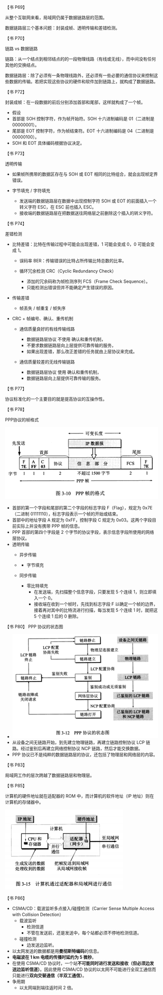 【书 P69】

从整个互联网来看，局域网仍属于数据链路层的范围。

数据链路层三个基本问题：封装成帧、透明传输和差错检测。



【书 P70】

链路 vs 数据链路

链路：从一个结点到相邻结点的的一段物理线路（有线或无线），而中间没有任何其他的交换结点。

数据链路层：除了必须有一条物理线路外，还必须有一些必要的通信协议来控制这些数据的传输。若把实现这些协议的硬件和软件加到链路上，就构成了数据链路。



【书 P72】

封装成帧：在一段数据的前后分别添加首部和尾部，这样就构成了一个帧。

- 假设
- 首部是 SOH 控制字符，作为帧开始符。SOH 十六进制编码是 01（二进制是 00000001）。
- 尾部是 EOT 控制字符，作为帧结束符。EOT 十六进制编码是 04（二进制是 00000100）。
- SOH 和 EOT 具体编码根据协议决定。



【书 P73】

透明传输

- 如果帧所携带的数据区存在与 SOH 或 EOT 相同的比特组合，就会出现帧定界错误。

- 字节填充 / 字符填充

  - 发送端的数据链路层在数据中出现控制字符 SOH 或 EOT 的前面插入一个转义字符 ESC，在 ESC 前也插入 ESC。
  - 接收端的数据链路层在把数据送往网络层之前删除这个插入的转义字符。



【书 P74】

差错检测

- 比特差错：比特在传输过程中可能会出现差错，1 可能会变成 0，0 可能会变成 1。

  - 误码率 BER：传输错误的比特占所传输比特总数的比率。

  - 循环冗余检测 CRC（Cyclic Redundancy Check）

    - 添加的冗余码称为帧检测序列 FCS（Frame Check Sequence）。
    - 只能检测出错误但并不能确定产生错误的原因。

- 传输差错

  - 帧丢失 / 帧重复 / 帧失序

- CRC + 帧编号、确认、重传机制

  - 通信质量良好的有线传输线路

    - 数据链路层协议 不使用 确认和重传机制，
    - 不要求数据链路层向上层提供可靠传输的服务，
    - 如果出现差错，那么改正差错的任务就由上层协议来完成。

  - 通信质量较差的无线传输链路

    - 数据链路层协议 使用 确认和重传机制，
    - 数据链路层向上层提供可靠传输的服务。



【书 P77】

协议标准化的一个主要目的就是提高协议的互操作性。



【书 P78】

PPP协议的帧格式

![](./images/PPP-frame.png)

- 首部的第一个字段和尾部的第二个字段的标志字段 F（Flag），规定为 0x7E（二进制 01111110），标志字段表示一个帧的开始或结束。
- 首部中的地址字段 A 规定为 0xFF，控制字段 C 规定为 0x03。这两个字段目前实际上并没有携带 PPP 帧的信息。
- PPP 首部的第四个字段是 2 个字节的协议字段，表示信息字段所使用的网络层协议。
- 透明传输
  - 异步传输

  - - 字节填充

  - 同步传输

    - 零比特填充
      - 在发送端，先扫描整个信息字段，只要发现 5 个连续 1，则立即填入一个 0。
      - 接收端在收到一个帧时，先找到标志字段 F 以确定一个帧的边界，接着再对其中的比特流进行扫描，每当发现 5 个连续 1 时，就把这 5 个连续 1 后的 0 删除。



【书 P80】
PPP 协议的状态图

  - ![](./images/PPP-status.png)
  - 从设备之间无链路开始，到先建立物理链路，再建立链路控制协议 LCP 链路。经过鉴别后再建立网络控制协议 NCP 链路，然后才能交换数据。
  - PPP 协议已不是纯粹的数据链路层的协议，还包括了物理层和网络层的内容。



【书 P83】

局域网工作的层次跨越了数据链路层和物理层。



【书 P85】

计算机的硬件地址就在适配器的 ROM 中，而计算机的软件地址（IP 地址）则在计算机的存储器中。

![](images/IP-MAC.png)



【书 P86】

- CSMA/CD：载波监听多点接入/碰撞检测（Carrier Sense Multiple Access with Collision Detection）
  - 载波监听
    - 检测信道
    - 不管在发送前，还是发送中，每个站都必须不停地检测信道。
  - 碰撞检测
    - 边发送边监听。
- 以太网发送的数据都是用**曼彻斯特编码**的信息。
- **电磁波在 1 km 电缆的传播时延约为 5 微秒**。
- 在使用 CSMA/CD 协议时，一个站**不可能同时进行发送和接收（但必须边发送边监听信道）**。因此使用 CSMA/CD 协议的以太网不可能进行全双工通信而只能进行**双向交替通信（半双工通信）**。
- 争用期
  - 以太网端到端往返时间 2 倍。














